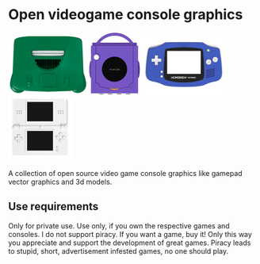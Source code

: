 # Open videogame console graphics

<img src="./Previews/n64_top.png" height="128" /><img src="./Previews/gc_top.png" height="128" /><img src="./Previews/gba_top.png" height="128" /><img src="./Previews/nds_lite_top.png" height="128" />

A collection of open source video game console graphics like gamepad vector graphics and 3d models.

## Use requirements

Only for private use. Use only, if you own the respective games and consoles. I do not support piracy. If you want a game, buy it! Only this way you appreciate and support the development of great games. Piracy leads to stupid, short, advertisement infested games, no one should play.
